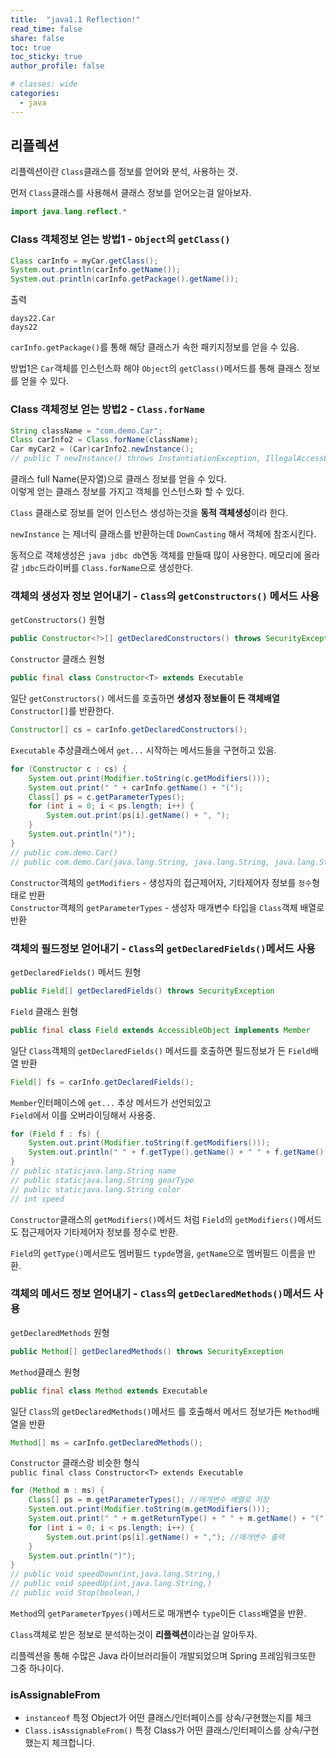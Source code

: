 ```yaml
---
title:  "java1.1 Reflection!"
read_time: false
share: false
toc: true
toc_sticky: true
author_profile: false

# classes: wide
categories:
  - java
---
```


## 리플렉션

리플렉션이란 `Class`클래스를 정보를 얻어와 분석, 사용하는 것.

먼저 `Class`클래스를 사용해서 클래스 정보를 얻어오는걸 알아보자.  

```java
import java.lang.reflect.*
```

### Class 객체정보 얻는 방법1 - `Object`의 `getClass()`

```java
Class carInfo = myCar.getClass();
System.out.println(carInfo.getName());
System.out.println(carInfo.getPackage().getName());
```

출력

```
days22.Car
days22
```

`carInfo.getPackage()`를 통해 해당 클래스가 속한 패키지정보를 얻을 수 있음.  

방법1은 `Car`객체를 인스턴스화 해야 `Object`의 `getClass()`메서드를 통해 클래스 정보를 얻을 수 있다.  


### Class 객체정보 얻는 방법2 - `Class.forName`

```java
String className = "com.demo.Car";
Class carInfo2 = Class.forName(className);
Car myCar2 = (Car)carInfo2.newInstance();
// public T newInstance() throws InstantiationException, IllegalAccessException
```

클래스 full Name(문자열)으로 클래스 정보를 얻을 수 있다.  
이렇게 얻는 클래스 정보를 가지고 객체를 인스턴스화 할 수 있다.  

`Class` 클래스로 정보를 얻어 인스턴스 생성하는것을 **동적 객체생성**이라 한다.  

`newInstance` 는 제너릭 클래스를 반환하는데 `DownCasting` 해서 객체에 참조시킨다.  

동적으로 객체생성은 `java jdbc db`연동 객체를 만들때 많이 사용한다.
메모리에 올라갈 `jdbc`드라이버를 `Class.forName`으로 생성한다.  


### 객체의 생성자 정보 얻어내기 - `Class`의 `getConstructors()` 메서드 사용

`getConstructors()` 원형

```java
public Constructor<?>[] getDeclaredConstructors() throws SecurityException
```

`Constructor` 클래스 원형  

```java
public final class Constructor<T> extends Executable
```


일단 `getConstructors()` 메서드를 호출하면 **생성자 정보들이 든 객체배열** `Constructor[]`를 반환한다.  

```java
Constructor[] cs = carInfo.getDeclaredConstructors();
```

`Executable` 추상클래스에서 `get...` 시작하는 메서드들을 구현하고 있음.  

```java
for (Constructor c : cs) {
    System.out.print(Modifier.toString(c.getModifiers()));
    System.out.print(" " + carInfo.getName() + "(");
    Class[] ps = c.getParameterTypes();
    for (int i = 0; i < ps.length; i++) {
        System.out.print(ps[i].getName() + ", ");
    }
    System.out.println(")");
}
// public com.demo.Car()
// public com.demo.Car(java.lang.String, java.lang.String, java.lang.String, int, )
```

`Constructor`객체의 `getModifiers` - 생성자의 접근제어자, 기타제어자 정보를 `정수`형태로 반환  
`Constructor`객체의 `getParameterTypes` - 생성자 매개변수 타입을 `Class`객체 배열로 반환  


### 객체의 필드정보 얻어내기 - `Class`의 `getDeclaredFields()`메서드 사용

`getDeclaredFields()` 메서드 원형  

```java
public Field[] getDeclaredFields() throws SecurityException
```

`Field` 클래스 원형

```java
public final class Field extends AccessibleObject implements Member
```

일단 `Class`객체의 `getDeclaredFields()` 메서드를 호출하면 필드정보가 든 `Field`배열 반환    

```java
Field[] fs = carInfo.getDeclaredFields();
```

`Member`인터페이스에 `get...` 추상 메서드가 선언되있고  
`Field`에서 이를 오버라이딩해서 사용중.  

```java
for (Field f : fs) {
    System.out.print(Modifier.toString(f.getModifiers()));
    System.out.println(" " + f.getType().getName() + " " + f.getName());
}
// public staticjava.lang.String name
// public staticjava.lang.String gearType
// public staticjava.lang.String color
// int speed
```

`Constructor`클래스의 `getModifiers()`메서드 처럼 `Field`의 `getModifiers()`메서드도 접근제어자 기타제어자 정보를 정수로 반환.  

`Field`의 `getType()`메서르도 멤버필드 `typde`명을, `getName`으로 멤버필드 이름을 반환.   

### 객체의 메서드 정보 얻어내기 - `Class`의 `getDeclaredMethods()`메서드 사용

`getDeclaredMethods` 원형  

```java
public Method[] getDeclaredMethods() throws SecurityException
```

`Method`클래스 원형

```java
public final class Method extends Executable
```

일단 `Class`의 `getDeclaredMethods()`메서드 를 호출해서 메서드 정보가든 `Method`배열을 반환  

```java
Method[] ms = carInfo.getDeclaredMethods();
```

`Constructor` 클래스랑 비슷한 형식  
`public final class Constructor<T> extends Executable`

```java
for (Method m : ms) {
    Class[] ps = m.getParameterTypes(); //매개변수 배열로 저장
    System.out.print(Modifier.toString(m.getModifiers()));
    System.out.print(" " + m.getReturnType() + " " + m.getName() + "("); //반환형 + 이름
    for (int i = 0; i < ps.length; i++) {
        System.out.print(ps[i].getName() + ","); //매개변수 출력
    }
    System.out.println(")");
}
// public void speedDown(int,java.lang.String,)
// public void speedUp(int,java.lang.String,)
// public void Stop(boolean,)
```

`Method`의 `getParameterTpyes()`메서드로 매개변수 `type`이든 `Class`배열을 반환.   


`Class`객체로 받은 정보로 분석하는것이 **리플렉션**이라는걸 알아두자.  

리플렉션을 통해 수많은 Java 라이브러리들이 개발되었으며 Spring 프레임워크또한 그중 하나이다.  

### isAssignableFrom

- `instanceof` 특정 Object가 어떤 클래스/인터페이스를 상속/구현했는지를 체크
- `Class.isAssignableFrom()` 특정 Class가 어떤 클래스/인터페이스를 상속/구현했는지 체크합니다.


